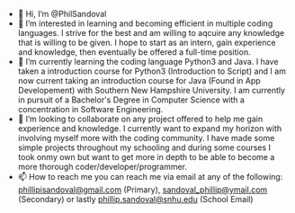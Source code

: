- 👋 Hi, I’m @PhilSandoval
- 👀 I’m interested in learning and becoming efficient in multiple coding languages. I strive for the best and am willing to aqcuire any knowledge that is willing to be given.
      I hope to start as an intern, gain experience and knowledge, then eventually be offered a full-time position.
- 🌱 I’m currently learning the coding language Python3 and Java. I have taken a introduction course for Python3 (Introduction to Script) and I am now current taking an introduction
      course for Java (Found in App Developement) with Southern New Hampshire University. I am currently in pursuit of a Bachelor's Degree in Computer Science with a concentration in
      Software Engineering.
- 💞️ I’m looking to collaborate on any project offered to help me gain experience and knowledge. I currently want to expand my horizon with involving myself more with the coding 
      community. I have made some simple projects throughout my schooling and during some courses I took onmy own but want to get more in depth to be able to become a more thorough
      coder/developer/programmer.
- 📫 How to reach me you can reach me via email at any of the following: phillipisandoval@gmail.com (Primary), sandoval_phillip@ymail.com (Secondary) or lastly
      phillip.sandoval@snhu.edu (School Email)

<!---
Psandoval93/Psandoval93 is a ✨ special ✨ repository because its `README.md` (this file) appears on your GitHub profile.
You can click the Preview link to take a look at your changes.
--->
